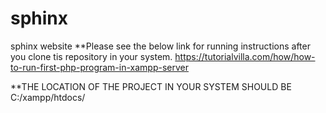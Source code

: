 # sphinx
 sphinx website
**Please see the below link for running instructions after you clone tis repository in your system.
https://tutorialvilla.com/how/how-to-run-first-php-program-in-xampp-server

**THE LOCATION OF THE PROJECT IN YOUR SYSTEM SHOULD BE C:/xampp/htdocs/
